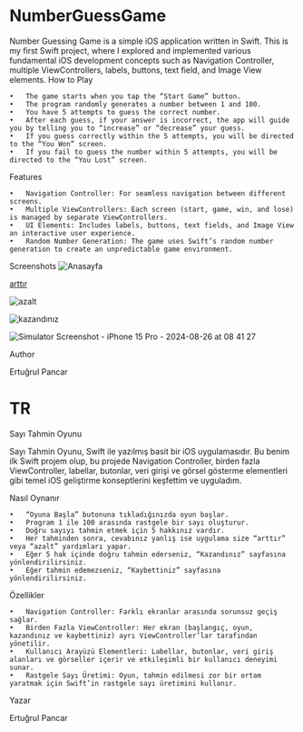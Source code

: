 # NumberGuessGame
Number Guessing Game is a simple iOS application written in Swift. This is my first Swift project, where I explored and implemented various fundamental iOS development concepts such as Navigation Controller, multiple ViewControllers, labels, buttons, text field, and Image View elements.
How to Play

	•	The game starts when you tap the “Start Game” button.
	•	The program randomly generates a number between 1 and 100.
	•	You have 5 attempts to guess the correct number.
	•	After each guess, if your answer is incorrect, the app will guide you by telling you to “increase” or “decrease” your guess.
	•	If you guess correctly within the 5 attempts, you will be directed to the “You Won” screen.
	•	If you fail to guess the number within 5 attempts, you will be directed to the “You Lost” screen.
Features

	•	Navigation Controller: For seamless navigation between different screens.
	•	Multiple ViewControllers: Each screen (start, game, win, and lose) is managed by separate ViewControllers.
	•	UI Elements: Includes labels, buttons, text fields, and Image View an interactive user experience.
	•	Random Number Generation: The game uses Swift’s random number generation to create an unpredictable game environment.

Screenshots
![Anasayfa](https://github.com/user-attachments/assets/c2d07565-dca6-4eec-bcb3-f51bb6096eba)


[arttır](https://github.com/user-attachments/assets/0f23fec5-0463-4ff4-9250-ae4277f17948)

![azalt](https://github.com/user-attachments/assets/521326f1-f112-4463-acf9-3b244875ffd3)


![kazandınız](https://github.com/user-attachments/assets/3d501e6c-528a-449e-86e9-9bc192d4e705)

![Simulator Screenshot - iPhone 15 Pro - 2024-08-26 at 08 41 27](https://github.com/user-attachments/assets/d0f30aa2-2b4d-4245-b38d-a5f0f71d005a)



Author

Ertuğrul Pancar

# TR
Sayı Tahmin Oyunu

Sayı Tahmin Oyunu, Swift ile yazılmış basit bir iOS uygulamasıdır. Bu benim ilk Swift projem olup, bu projede Navigation Controller, birden fazla ViewController, labellar, butonlar, veri girişi ve görsel gösterme elementleri gibi temel iOS geliştirme konseptlerini keşfettim ve uyguladım.

Nasıl Oynanır

	•	“Oyuna Başla” butonuna tıkladığınızda oyun başlar.
	•	Program 1 ile 100 arasında rastgele bir sayı oluşturur.
	•	Doğru sayıyı tahmin etmek için 5 hakkınız vardır.
	•	Her tahminden sonra, cevabınız yanlış ise uygulama size “arttır” veya “azalt” yardımları yapar.
	•	Eğer 5 hak içinde doğru tahmin ederseniz, “Kazandınız” sayfasına yönlendirilirsiniz.
	•	Eğer tahmin edemezseniz, “Kaybettiniz” sayfasına yönlendirilirsiniz.

Özellikler

	•	Navigation Controller: Farklı ekranlar arasında sorunsuz geçiş sağlar.
	•	Birden Fazla ViewController: Her ekran (başlangıç, oyun, kazandınız ve kaybettiniz) ayrı ViewController’lar tarafından yönetilir.
	•	Kullanıcı Arayüzü Elementleri: Labellar, butonlar, veri giriş alanları ve görseller içerir ve etkileşimli bir kullanıcı deneyimi sunar.
	•	Rastgele Sayı Üretimi: Oyun, tahmin edilmesi zor bir ortam yaratmak için Swift’in rastgele sayı üretimini kullanır.
Yazar

Ertuğrul Pancar
